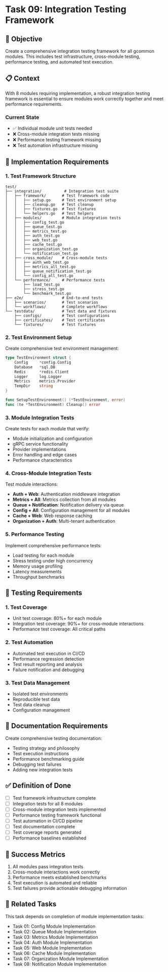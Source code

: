 <!-- file: tasks/09-integration-testing-framework.md -->
<!-- version: 1.0.0 -->
<!-- guid: k9l9m9n9-i9j9-2k2l-6g6h-901234567ijk -->

# Task 09: Integration Testing Framework

## 🎯 Objective

Create a comprehensive integration testing framework for all gcommon modules. This includes test infrastructure, cross-module testing, performance testing, and automated test execution.

## 📋 Context

With 8 modules requiring implementation, a robust integration testing framework is essential to ensure modules work correctly together and meet performance requirements.

### Current State

- ✅ Individual module unit tests needed
- ❌ Cross-module integration tests missing
- ❌ Performance testing framework missing
- ❌ Test automation infrastructure missing

## 🔧 Implementation Requirements

### 1. Test Framework Structure

```text
test/
├── integration/          # Integration test suite
│   ├── framework/       # Test framework code
│   │   ├── setup.go     # Test environment setup
│   │   ├── cleanup.go   # Test cleanup
│   │   ├── fixtures.go  # Test fixtures
│   │   └── helpers.go   # Test helpers
│   ├── modules/         # Module integration tests
│   │   ├── config_test.go
│   │   ├── queue_test.go
│   │   ├── metrics_test.go
│   │   ├── auth_test.go
│   │   ├── web_test.go
│   │   ├── cache_test.go
│   │   ├── organization_test.go
│   │   └── notification_test.go
│   ├── cross_module/    # Cross-module tests
│   │   ├── auth_web_test.go
│   │   ├── metrics_all_test.go
│   │   ├── queue_notification_test.go
│   │   └── config_all_test.go
│   └── performance/     # Performance tests
│       ├── load_test.go
│       ├── stress_test.go
│       └── benchmark_test.go
├── e2e/                 # End-to-end tests
│   ├── scenarios/       # Test scenarios
│   └── workflows/       # Complete workflows
└── testdata/            # Test data and fixtures
    ├── configs/         # Test configurations
    ├── certificates/    # Test certificates
    └── fixtures/        # Test fixtures
```

### 2. Test Environment Setup

Create comprehensive test environment management:

```go
type TestEnvironment struct {
    Config     *config.Config
    Database   *sql.DB
    Redis      *redis.Client
    Logger     log.Logger
    Metrics    metrics.Provider
    TempDir    string
}

func SetupTestEnvironment() (*TestEnvironment, error)
func (te *TestEnvironment) Cleanup() error
```

### 3. Module Integration Tests

Create tests for each module that verify:

- Module initialization and configuration
- gRPC service functionality
- Provider implementations
- Error handling and edge cases
- Performance characteristics

### 4. Cross-Module Integration Tests

Test module interactions:

- **Auth + Web**: Authentication middleware integration
- **Metrics + All**: Metrics collection from all modules
- **Queue + Notification**: Notification delivery via queue
- **Config + All**: Configuration management for all modules
- **Cache + Web**: Web response caching
- **Organization + Auth**: Multi-tenant authentication

### 5. Performance Testing

Implement comprehensive performance tests:

- Load testing for each module
- Stress testing under high concurrency
- Memory usage profiling
- Latency measurements
- Throughput benchmarks

## 🧪 Testing Requirements

### 1. Test Coverage

- Unit test coverage: 80%+ for each module
- Integration test coverage: 90%+ for cross-module interactions
- Performance test coverage: All critical paths

### 2. Test Automation

- Automated test execution in CI/CD
- Performance regression detection
- Test result reporting and analysis
- Failure notification and debugging

### 3. Test Data Management

- Isolated test environments
- Reproducible test data
- Test data cleanup
- Configuration management

## 📖 Documentation Requirements

Create comprehensive testing documentation:

- Testing strategy and philosophy
- Test execution instructions
- Performance benchmarking guide
- Debugging test failures
- Adding new integration tests

## ✅ Definition of Done

- [ ] Test framework infrastructure complete
- [ ] Integration tests for all 8 modules
- [ ] Cross-module integration tests implemented
- [ ] Performance testing framework functional
- [ ] Test automation in CI/CD pipeline
- [ ] Test documentation complete
- [ ] Test coverage reports generated
- [ ] Performance baselines established

## 🎯 Success Metrics

1. All modules pass integration tests
2. Cross-module interactions work correctly
3. Performance meets established benchmarks
4. Test execution is automated and reliable
5. Test failures provide actionable debugging information

## 🔗 Related Tasks

This task depends on completion of module implementation tasks:

- Task 01: Config Module Implementation
- Task 02: Queue Module Implementation
- Task 03: Metrics Module Implementation
- Task 04: Auth Module Implementation
- Task 05: Web Module Implementation
- Task 06: Cache Module Implementation
- Task 07: Organization Module Implementation
- Task 08: Notification Module Implementation
